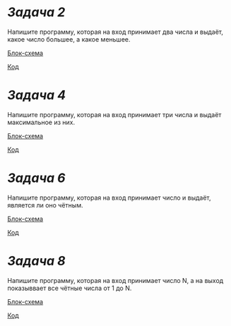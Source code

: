 # *Задача 2*
Напишите программу, которая на вход принимает два числа и выдаёт, какое число большее, а какое меньшее.

[Блок-схема](ex02/diagram2.png) 

[Код](ex02/Program.cs)

# *Задача 4*
Напишите программу, которая на вход принимает три числа и выдаёт максимальное из них.

[Блок-схема](ex04/diagram4.png) 

[Код](ex04/Program.cs)

# *Задача 6*
Напишите программу, которая на вход принимает число и выдаёт, является ли оно чётным.

[Блок-схема](ex06/diagram6.png) 

[Код](ex06/Program.cs)

# *Задача 8*
Напишите программу, которая на вход принимает число N, а на выход показыввает все чётные числа от 1 до N.

[Блок-схема](ex08/diagram8.png) 

[Код](ex08/Program.cs)